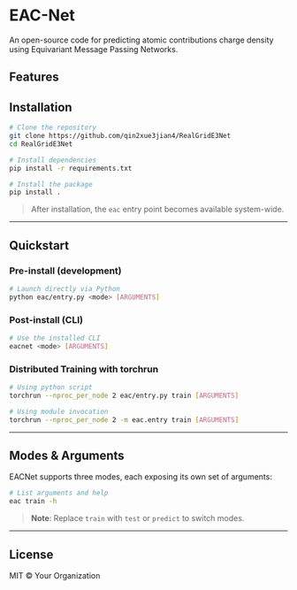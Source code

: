 # EAC-Net
An open-source code for predicting atomic contributions charge density using Equivariant Message Passing Networks.

## Features

## Installation

```bash
# Clone the repository
git clone https://github.com/qin2xue3jian4/RealGridE3Net
cd RealGridE3Net

# Install dependencies
pip install -r requirements.txt

# Install the package
pip install .
```

> After installation, the `eac` entry point becomes available system-wide.

---

## Quickstart

### Pre-install (development)

```bash
# Launch directly via Python
python eac/entry.py <mode> [ARGUMENTS]
```

### Post-install (CLI)

```bash
# Use the installed CLI
eacnet <mode> [ARGUMENTS]
```

### Distributed Training with torchrun

```bash
# Using python script
torchrun --nproc_per_node 2 eac/entry.py train [ARGUMENTS]

# Using module invocation
torchrun --nproc_per_node 2 -m eac.entry train [ARGUMENTS]
```

---

## Modes & Arguments

EACNet supports three modes, each exposing its own set of arguments:

```bash
# List arguments and help
eac train -h
```

> **Note**: Replace `train` with `test` or `predict` to switch modes.

---

## License

MIT © Your Organization
